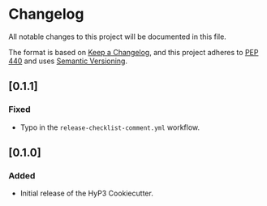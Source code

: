 # Changelog

All notable changes to this project will be documented in this file.

The format is based on [Keep a Changelog](https://keepachangelog.com/en/1.0.0/),
and this project adheres to [PEP 440](https://www.python.org/dev/peps/pep-0440/) 
and uses [Semantic Versioning](https://semver.org/spec/v2.0.0.html).

## [0.1.1]
### Fixed
- Typo in the `release-checklist-comment.yml` workflow.

## [0.1.0]
### Added
- Initial release of the HyP3 Cookiecutter.
